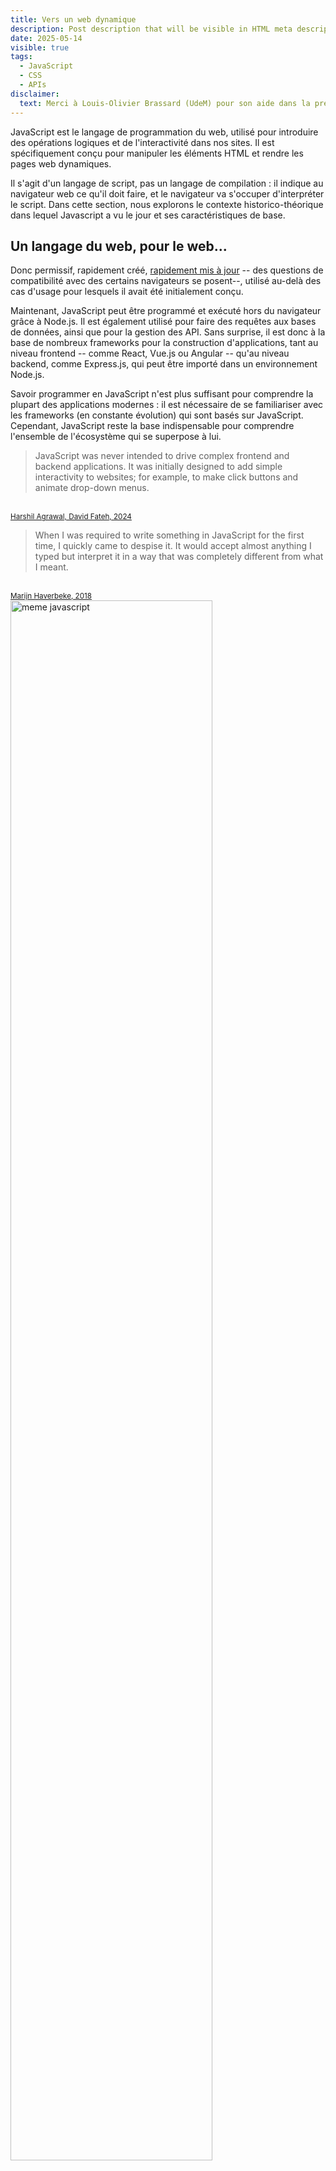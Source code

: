 ```yaml
---
title: Vers un web dynamique
description: Post description that will be visible in HTML meta description.
date: 2025-05-14
visible: true
tags:
  - JavaScript
  - CSS
  - APIs
disclaimer:
  text: Merci à Louis-Olivier Brassard (UdeM) pour son aide dans la préparation de cet atelier.
---
```


JavaScript est le langage de programmation du web, utilisé pour introduire des opérations logiques et de l'interactivité dans nos sites. Il est spécifiquement conçu pour manipuler les éléments HTML et rendre les pages web dynamiques. 

Il s'agit d'un langage de script, pas un langage de compilation : il indique au navigateur web ce qu'il doit faire, et le navigateur va s'occuper d'interpréter le script.
Dans cette section, nous explorons le contexte historico-théorique dans lequel Javascript a vu le jour et ses caractéristiques de base.

## Un langage du web, pour le web... 

Donc permissif, rapidement créé, [rapidement mis à jour](https://www.w3schools.com/js/js_versions.asp) -- des questions de compatibilité avec des certains navigateurs se posent--, utilisé au-delà des cas d'usage pour lesquels il avait été initialement conçu.

Maintenant, JavaScript peut être programmé et exécuté hors du navigateur grâce à Node.js. Il est également utilisé pour faire des requêtes aux bases de données, ainsi que pour la gestion des API.
Sans surprise, il est donc à la base de nombreux frameworks pour la construction d'applications, tant au niveau frontend -- comme React, Vue.js ou Angular -- qu'au niveau backend, comme Express.js, qui peut être importé dans un environnement Node.js.

Savoir programmer en JavaScript n'est plus suffisant pour comprendre la plupart des applications modernes : il est nécessaire de se familiariser avec les frameworks (en constante évolution) qui sont basés sur JavaScript. Cependant, JavaScript reste la base indispensable pour comprendre l'ensemble de l'écosystème qui se superpose à lui.

> JavaScript was never intended to drive complex frontend and backend applications. It was initially designed to add simple interactivity to websites; for example, to make click buttons and animate drop-down menus.
<br>
<small><a href="https://www.contentful.com/blog/what-is-typescript-and-why-should-you-use-it/">Harshil Agrawal, David Fateh, 2024</a></small>

> When I was required to write something in JavaScript for the first time, I quickly came to despise it. It would accept almost anything I typed but interpret it in a way that was completely different from what I meant.
<br>
<small><a href="https://eloquentjavascript.net/00_intro.html">Marijn Haverbeke, 2018</a></small>

<img style="width: 80%; margin: 0 auto;" src="/images/meme-javascript.png" alt="meme javascript">

## Historique de JavaScript

Pensé pour permettre d'ajouter des fonctions et des comportements interactifs.

- 1993 : Mosaic

- 1994 : Netscape vs. Microsoft (première browser war -- 1995-2001)

<!--Many people saw the capability for the first time in Google’s Gmail service,
which let users compose and filter messages within a dynamic page, and Google’s Maps
system, which let users scroll and zoom the map with the mouse, filling in blank parts
of the map without a page reload.-->

- 1995 : nécessité d’un langage de script côté client pour le Web -- Java vs. Scheme

- [Brendan Eich](https://en.wikipedia.org/wiki/Brendan_Eich)

- 1996 : JScript "copié" par Microsoft

- 1997 : Netscape et Sun Microsystems vers la standardization avec ECMA International (European Computer Manufacturers Association)

- 1998 : JScript est le standard _de facto_

- 2022 : report [Octoverse](https://octoverse.github.com/2022/top-programming-languages) réalisé par GitHub – « JavaScript continues to reign supreme »

- Frameworks : ex. Angular, React, Vue, Svelte – des boîtes à outils pour le développement Web avec des décisions déjà faites et réfléchies

- [ECMA Editions](https://www.w3schools.com/js/js_versions.asp)

## Dans la pratique... que peut-on faire avec JS ?

Manipulation des pages Web, Interactions avec l’utilisateur et le serveur Web.

Par exemple, in-browser JavaScript est capable de :

- Ajouter du nouveau HTML à la page, changer le contenu existant, modifier les style

- Réagir aux actions de l’utilisateur, s’exécuter sur les clics de souris, les mouvements du pointeur, les pressions sur les touches

- Envoyer des requêtes sur le réseau à des serveurs distants, télécharger et téléverser des fichiers, charger le contenu d’une page web sans rafraîchir la page 

- Obtenir et définir des cookies, poser des questions au visiteur, afficher des messages

- Mémoriser les données du côté client (_Local Storage_)

## Lier une page HTML à un script JS

`<script src="/path/to/script.js">`

OU

`<script src="https://link.js">`

OU

style _embedded_ dans l’HTML avec le tag `<script>` Plusieurs scripts peuvent être liés à un seul document HTML

## Quelques exemples

- `alert('hello')`
- `console.log('hello')`
- `document.body.innerHTML = 'hello'`

```html
<!DOCTYPE html>
<html lang="en">
<head>
  <meta charset="UTF-8">
  <title>Un document avec JavaScript</title>

  <!-- référence à un fichier externe -->
  <script src="script.js"></script>
</head>
<body>

  <h1>Un document avec du JavaScript</h1>

  <p>(rechargez-moi pour lancer à nouveau le code)</p>

</body>
</html>
```

## La syntaxe


### Données primitives

- chiffres : entiers ou décimaux (floats)<!--inaccuracies. best practice: calculation in cents en divide by 100. Math.round(2.2). Fonction intégrée : déjà définie dans le core du langage JS.-->
- « bigint » : des nombres entiers arbitrairement grands
- chaînes de caractères 
- booléennes : `true` ou `false`
- symboles
- non défini : il y a une variable, mais son valeur a pas été déclaré
- nul : il y a une variable, et son valuer est défini en tant que « null »
<!--les strings peuvent se sommer. calculation de droite à gauche. Si le premier terme est un string, js va convertir le reste en string. on peut corriger ce problème avec des parenthèse.-->

### D'autres éléments de syntaxe

- fonctions
- méthodes
- variables : `var message = 'Hello'` ou `let` ou `const`
- `var` / `let` : pour déclarer des variables
- `const` : pour déclarer un valeur qui ne devra plus changer
- opérateurs arithmétiques : `= - * /`
- liste de valeurs (arrays), par exemple : `let objets = [tasse, livre, ordinateur, table]`
- objets : liste de clés associés à des valeurs
  ```js
  monObjet = {
    "klé": "valeur",
    "nom": "objet",
    "type" : "typeDeDonnees"
  }
  ```

### Les fonctions VS les méthodes

- fonctions : un bloc de code écrit pour effectuer un ensemble de tâches spécifiques
- méthodes : des types particuliers de fonctions qui sont stockés en tant que propriété d'objets déterminés

Donc : toutes les méthodes sont des fonctions, mais toutes les fonctions ne sont pas des méthodes.
Par exemple, la fonction suivante _n'est pas_ une méthode : 


```js
function salut() {
  console.log("Salut !")
}

salut();
```

Au lieu que cette méthode est sans doute un type de fonction : 

```js
const leMonde = {
  sujet: "tout le monde",
  saluer: function() {
    console.log("Salut !");
  }
}

leMonde.saluer();
```


## Var vs. Let

La variable `let` (introduite en 2015 par la spécification ECMAScript6) se réfère exclusivement au bloc dans lequel elle est défini. 

```js
function exampleVar() {
  var x = 10;
  if (true) {
    var x = 20;
    console.log(x); 
  }
  console.log(x); 
} 

exampleVar();
```

VS

```js
function exampleLet() {
  let x = 10;
  if (true) {
    let x = 20;
    console.log(x); 
  }
  console.log(x); 
} 

exampleLet();
```

Cf. [La questions des « scopes »](https://dev.to/jeetvora331/different-types-of-scope-in-javascript-3cdi) : le « block scope » est valide seulement pour les variables déclarées grace à `let` et à `const`, au contraire de ce que se passe avec `var`.

## Les méthodes dans javascript

Une fonction se référant directement à un objet

Par exemple `.push()` et `.pop()`

```js
var maListe = [1, 2, 3];
var nouvelleListe = maListe.push(4);
```

```js
var autreListe = [6, 7, 8];
var autreNouvelleListe = autreListe.pop();
```

## Fonctions

JavaScript est un langage de programmation _fonctionnel_

- définir une fonction
- exécuter une fonction
- une fonction peut avoir des paramètres
- les paramètre peuvent correspondre à des valeurs (arguments)

Par exemple :

```js
function direBonjour() {
  alert('Bonjour!');
}
direBonjour();
```

## Un deuxième exemple


```js
// les fonctions peuvent prendre des *arguments*
// essayons avec votre nom!
function direBonjour(nom) {
  // il faudra faire une concaténation de la chaîne de caractères
  alert('Bonjour ' + nom + '!');
}

// essayons avec un nom de personne!
direBonjour('Nom');
```

## Les arguments

Exemple :

```js
function direBonjour(nom) {
  alert('Bonjour ' + nom + '!');
}

direBonjour('Alice');
```

## Les boucles

Une séquence d’instructions ou de codes répétée jusqu’à l’obtention d’un résultat final. Voici quelques exemples :


```js
console.log(`Comptons jusqu’à 3… ou 2?`);

for (let i = 0; i < 3; i++) {
console.log(i);
}
```

```js
const fruits = ["pomme", "banane", "cerise"];
for (let fruit of fruits) {
  console.log(fruit);
}
```

```js
const personne = { nom: "Ferretti", prenom: "Giulia" };
for (let cle in personne) {
  console.log(cle + ": " + personne[cle]);
}
```

## While : parmi les trois options proposées, laquelle permet d’obtenir le même résultat ?

```js
let i = 0;
while(i < 3) {
i++;
};
console.log(i)
```

```js
let z = 0;
while (z < 3) {
  console.log(z);
  z++;
};
```

```js
let y = 0;
while (y < 3) {
  console.log(y)
};

```

```js
let w = 0;
while (w < 3) {
  console.log(w);
    w+1;
  console.log(w); 
    w+1
  console.log(w); 
};

```

```js
let j = 0;
while (j < 3) {
  console.log(j);
  j = j+1;
  console.log(j); 
  j = j+1
  console.log(j); 
  j = j+1
};
```

## if... else

```js
if (x < y) {
      reponse = prompt(`Trop petit!`);
    } else {
      reponse = prompt(`Trop grand!`);
    }
```

## Atelier pratique

Il est temps de passer à la réalisation d’un petit jeu interactif : pour gagner, il faudra deviner le nombre _pensé_ par la machine.
Pour concevoir ce jeu, il est essentiel de bien comprendre et utiliser les notions suivantes :

- Les variables et les différences entre `var`, `const` et `let`

- Les méthodes, c’est-à-dire les fonctions intégrées au langage JavaScript.

- Les fonctions : savoir les écrire et comprendre la différence entre leur déclaration et leur exécution.

- Les boucles. Par exemple :
    ```js
    console.log(`Comptons jusqu’à 3… ou 2?`);
    for (let i = 0; i < 3; i++) {
      console.log(i);
    }
    ```
- La structure conditionnelle if... else. Par exemple : 

    ```js
    if (x < y) {
      reponse = prompt(`Trop petit!`);
      } else {
      reponse = prompt(`Trop grand!`);
     }
    ``` 

Pour réaliser notre jeu, nous devons créer

1. Un fichier **index.html** avec ce contenu :

  ```html
  <!DOCTYPE html>
  <html lang="en">
  <head>
    <meta charset="UTF-8">
    <title>Un jeu de devinette en JavaScript</title>

    <!-- référence à un fichier externe, qui chargera la fonction `jeu()` -->
    <script src="script.js"></script>

    <!-- Un peu de style minimal -->
    <link rel="stylesheet" href="style.css" />
  </head>
  <body>

    <main>
      <h1>Un jeu de devinette en JavaScript</h1>
      <p>
        Dans ce jeu, vous devrez tenter de deviner un nombre choisi au hasard compris entre 1 et 100.
      </p>
    </main>

  </body>
  </html>
  ```
2. Un fichier **style.css** avec ce contenu :

  ```css
  html {
    font-family: sans-serif;
    margin: 0;
    background-color: midnightblue;
  }
  main {
    margin: 0 auto;
    padding: 2rem;
    max-width: 36rem;
    background-color: lightgreen;
    color: darkslategray;
    min-height: 16rem;
  }
  button {
    margin: 2rem auto;
    display: block;
    padding: .75em 1.25em;
    font-size: 1.125rem;
    border-radius: .3rem;
    text-align: center;
    border: 0;
    background-color: midnightblue;
    color: white;
    font-weight: bolder;
  }
  button:hover {
    background-color: mediumblue;
  }
  button:active {
    background-color: darkblue;
  }
  ```

3. Un fichier **script.js** avec ce contenu :

  ```js
  function jeu() {
    // ici, on définit un nombre aléatoire à deviner
    // la fonction `Math.random()` donne une valeur décimale entre 0 et 1,
    // qu’on multiplie pour mettre sur 100; avec `Math.ceil()` on arrondit
    // à l’entier supérieur pour se débarrasser des décimales
    let nombre = Math.ceil(Math.random() * 100);

    // la fonction `prompt()` est disponible dans les navigateurs web
    let reponse = prompt(`Cherchez un nombre entre 1 et 100:`);

    // on saisit la réponse pour en faire un `Number`, car c’est une chaîne de caractères
    reponse = Number(reponse);

    // la boucle `while`
    // tant que la condition n’est pas satisfaite, ce bloc de code
    // va continuer à s’exécuter. Attention aux boucles infinies!
    while (reponse !== nombre) {
      if (reponse < nombre) {
        reponse = prompt(`Trop petit! Essayez à nouveau :`);
      } else {
        reponse = prompt(`Trop grand! Essayez à nouveau :`);
      }
      // on ajuste la variable pour en faire un nombre
      reponse = Number(reponse);
    }

    // si on arrive ici, c’est que la partie est terminée, i.e. la `reponse` est égale au `nombre`
    alert(`Bien joué! La réponse était ${nombre}.`);
  }

  // lancer le jeu -- la fonction `jeu`
  jeu();
  ```

À la fin de l'exercice, une version plus avancée du même jeu sera présentée. Cette version évite la création de pop-ups gênants en exploitant la capacité de JavaScript à intervenir directement sur la structure du document HTML de référence (ce qu'on appelle le [DOM](https://developer.mozilla.org/en-US/docs/Web/API/Document_Object_Model)). Pour les personnes intéressées, le code de cette version plus avancée est disponible à ce [LIEN](https://gitlab.huma-num.fr/lbrassard/hnu6058-atelier-js/-/tree/main/6-jeu-avance?ref_type=heads).
<br>


<!--Pour des raisons de temps, l'utilisation de la méthode `fetch()` pour l'intégration de données accessibles par API sur son propre site web n'a pas été présentée. Pour les personnes intéressées, <a href="/images/zotero-fetch.zip" download="Document HTML pour récupérer les données d'un groupe Zotero via l'API Zotero.">ICI</a> est disponible un exemple de cette utilisation. Il s'agit d'une page HTML avec un script JavaScript pour pouvoir récupérer et afficher sur votre site les données relatives à une bibliographie stockée sur un groupe Zotero. Si vous souhaitez utiliser cette fonction, n'oubliez pas de saisir votre clé API générée par Zotero dans le document au lieu de `taCleApiZotero` et de saisir l'identifiant de votre groupe Zotero au lieu de `tonIdGroupeZotero`.
<br>
Après avoir créé un compte Zotero, vous pouvez récupérer ou créer une clé API à ce lien : [https://www.zotero.org/settings/keys](https://www.zotero.org/settings/keys) (veuillez noter que vous devez être connecté à votre compte Zotero en ligne pour accéder à ce lien).
<br>
L'identifiant d'un groupe Zotero correspond à l'ensemble des chiffres du lien du groupe. Par exemple, le groupe Zotero « Critical Code Studies » est disponible à ce lien : https://www.zotero.org/groups/1031/critical_code_studies et l'identifiant du groupe correspond à la série des chiffres 1031.
<br>
Attention : pour l'évaluation de ce cours, il n'est pas nécessaire d'atteindre ce niveau de complexité.-->







